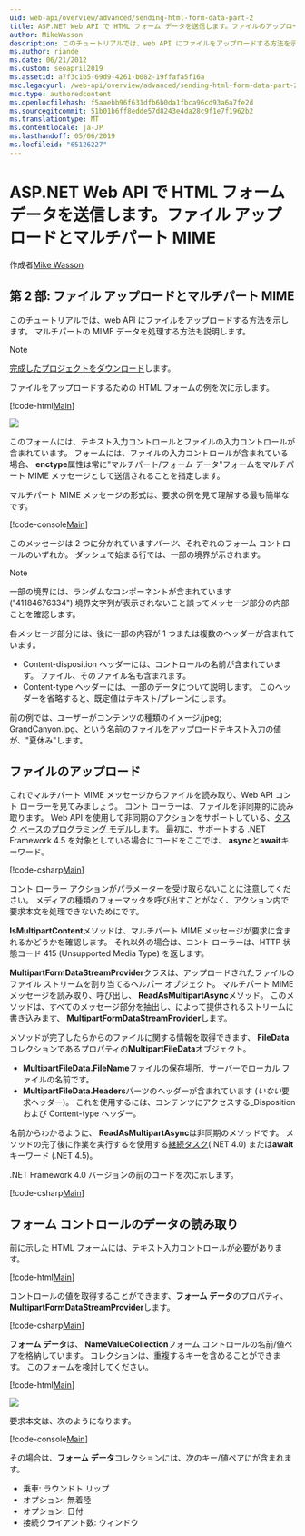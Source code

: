 ```yaml
---
uid: web-api/overview/advanced/sending-html-form-data-part-2
title: ASP.NET Web API で HTML フォーム データを送信します。ファイルのアップロードとマルチパート MIME - ASP.NET 4.x
author: MikeWasson
description: このチュートリアルでは、web API にファイルをアップロードする方法を示します。 マルチパートの MIME データを処理する方法も説明します。
ms.author: riande
ms.date: 06/21/2012
ms.custom: seoapril2019
ms.assetid: a7f3c1b5-69d9-4261-b082-19ffafa5f16a
msc.legacyurl: /web-api/overview/advanced/sending-html-form-data-part-2
msc.type: authoredcontent
ms.openlocfilehash: f5aaebb96f631dfb6b0da1fbca96cd93a6a7fe2d
ms.sourcegitcommit: 51b01b6ff8edde57d8243e4da28c9f1e7f1962b2
ms.translationtype: MT
ms.contentlocale: ja-JP
ms.lasthandoff: 05/06/2019
ms.locfileid: "65126227"
---
```

# <a name="sending-html-form-data-in-aspnet-web-api-file-upload-and-multipart-mime"></a>ASP.NET Web API で HTML フォーム データを送信します。ファイル アップロードとマルチパート MIME

作成者[Mike Wasson](https://github.com/MikeWasson)

## <a name="part-2-file-upload-and-multipart-mime"></a>第 2 部: ファイル アップロードとマルチパート MIME

このチュートリアルでは、web API にファイルをアップロードする方法を示します。 マルチパートの MIME データを処理する方法も説明します。

> [!NOTE]
> [完成したプロジェクトをダウンロード](https://code.msdn.microsoft.com/ASPNET-Web-API-File-Upload-a8c0fb0d)します。

ファイルをアップロードするための HTML フォームの例を次に示します。

[!code-html[Main](sending-html-form-data-part-2/samples/sample1.html)]

![](sending-html-form-data-part-2/_static/image1.png)

このフォームには、テキスト入力コントロールとファイルの入力コントロールが含まれています。 フォームには、ファイルの入力コントロールが含まれている場合、 **enctype**属性は常に&quot;マルチパート/フォーム データ&quot;フォームをマルチパート MIME メッセージとして送信されることを指定します。

マルチパート MIME メッセージの形式は、要求の例を見て理解する最も簡単なです。

[!code-console[Main](sending-html-form-data-part-2/samples/sample2.cmd)]

このメッセージは 2 つに分かれています*パーツ*、それぞれのフォーム コントロールのいずれか。 ダッシュで始まる行では、一部の境界が示されます。

> [!NOTE]
> 一部の境界には、ランダムなコンポーネントが含まれています (&quot;41184676334&quot;) 境界文字列が表示されないこと誤ってメッセージ部分の内部ことを確認します。

各メッセージ部分には、後に一部の内容が 1 つまたは複数のヘッダーが含まれています。

- Content-disposition ヘッダーには、コントロールの名前が含まれています。 ファイル、そのファイル名も含まれます。
- Content-type ヘッダーには、一部のデータについて説明します。 このヘッダーを省略すると、既定値はテキスト/プレーンにします。

前の例では、ユーザーがコンテンツの種類のイメージ/jpeg; GrandCanyon.jpg、という名前のファイルをアップロードテキスト入力の値が、&quot;夏休み&quot;します。

## <a name="file-upload"></a>ファイルのアップロード

これでマルチパート MIME メッセージからファイルを読み取り、Web API コント ローラーを見てみましょう。 コント ローラーは、ファイルを非同期的に読み取ります。 Web API を使用して非同期のアクションをサポートしている、[タスク ベースのプログラミング モデル](https://msdn.microsoft.com/library/dd460693.aspx)します。 最初に、サポートする .NET Framework 4.5 を対象としている場合にコードをここでは、 **async**と**await**キーワード。

[!code-csharp[Main](sending-html-form-data-part-2/samples/sample3.cs)]

コント ローラー アクションがパラメーターを受け取らないことに注意してください。 メディアの種類のフォーマッタを呼び出すことがなく、アクション内で要求本文を処理できないためにです。

**IsMultipartContent**メソッドは、マルチパート MIME メッセージが要求に含まれるかどうかを確認します。 それ以外の場合は、コント ローラーは、HTTP 状態コード 415 (Unsupported Media Type) を返します。

**MultipartFormDataStreamProvider**クラスは、アップロードされたファイルのファイル ストリームを割り当てるヘルパー オブジェクト。 マルチパート MIME メッセージを読み取り、呼び出し、 **ReadAsMultipartAsync**メソッド。 このメソッドは、すべてのメッセージ部分を抽出し、によって提供されるストリームに書き込みます、 **MultipartFormDataStreamProvider**します。

メソッドが完了したらからのファイルに関する情報を取得できます、 **FileData**コレクションであるプロパティの**MultipartFileData**オブジェクト。

- **MultipartFileData.FileName**ファイルの保存場所、サーバーでローカル ファイルの名前です。
- **MultipartFileData.Headers**パーツのヘッダーが含まれています (*いない*要求ヘッダー)。 これを使用するには、コンテンツにアクセスする\_Disposition および Content-type ヘッダー。

名前からわかるように、 **ReadAsMultipartAsync**は非同期のメソッドです。 メソッドの完了後に作業を実行するを使用する[継続タスク](https://msdn.microsoft.com/library/ee372288.aspx)(.NET 4.0) または**await**キーワード (.NET 4.5)。

.NET Framework 4.0 バージョンの前のコードを次に示します。

[!code-csharp[Main](sending-html-form-data-part-2/samples/sample4.cs)]

## <a name="reading-form-control-data"></a>フォーム コントロールのデータの読み取り

前に示した HTML フォームには、テキスト入力コントロールが必要があります。

[!code-html[Main](sending-html-form-data-part-2/samples/sample5.html)]

コントロールの値を取得することができます、**フォーム データ**のプロパティ、 **MultipartFormDataStreamProvider**します。

[!code-csharp[Main](sending-html-form-data-part-2/samples/sample6.cs?highlight=15)]

**フォーム データ**は、 **NameValueCollection**フォーム コントロールの名前/値ペアを格納しています。 コレクションは、重複するキーを含めることができます。 このフォームを検討してください。

[!code-html[Main](sending-html-form-data-part-2/samples/sample7.html)]

![](sending-html-form-data-part-2/_static/image2.png)

要求本文は、次のようになります。

[!code-console[Main](sending-html-form-data-part-2/samples/sample8.cmd)]

その場合は、**フォーム データ**コレクションには、次のキー/値ペアにが含まれます。

- 乗車: ラウンドト リップ
- オプション: 無着陸
- オプション: 日付
- 接続クライアント数: ウィンドウ

